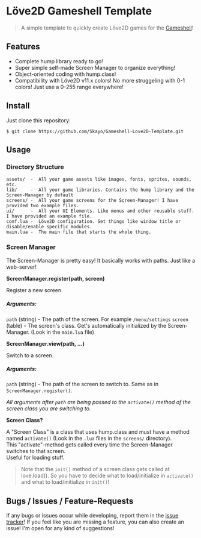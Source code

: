 # Löve2D Gameshell Template

> A simple template to quickly create Löve2D games for the [Gameshell](https://clockworkpi.com/)!

## Features

- Complete hump library ready to go!
- Super simple self-made Screen Manager to organize everything!
- Object-oriented coding with hump.class!
- Compatibility with Löve2D v11.x colors! No more struggeling with 0-1 colors! Just use a 0-255 range everywhere!

## Install

Just clone this repository:
```
$ git clone https://github.com/Skayo/Gameshell-Love2D-Template.git
```

## Usage

### Directory Structure

```
assets/  -  All your game assets like images, fonts, sprites, sounds, etc.
lib/     -  All your game libraries. Contains the hump library and the Screen-Manager by default
screens/ -  All your game screens for the Screen-Manager! I have provided two example files.
ui/      -  All your UI Elements. Like menus and other reusable stuff. I have provided an example file.
conf.lua -  Löve2D configuration. Set things like window title or disable/enable specific modules.
main.lua -  The main file that starts the whole thing.
```

### Screen Manager

The Screen-Manager is pretty easy! It basically works with paths. Just like a web-server!

**ScreenManager.register(path, screen)**

Register a new screen.

##### Arguments:

``path`` (string) - The path of the screen. For example ``/menu/settings``
``screen`` (table) - The screen's class. Get's automatically initialized by the Screen-Manager. (Look in the ``main.lua`` file)

**ScreenManager.view(path, ...)**

Switch to a screen.

##### Arguments:

``path`` (string) - The path of the screen to switch to. Same as in ``ScreenManager.register()``.

*All arguments after ``path`` are being passed to the ``activate()`` method of the screen class you are switching to.*

**Screen Class?**

A "Screen Class" is a class that uses hump.class and must have a method named ``activate()`` (Look in the ``.lua`` files in the ``screens/`` directory).  
This "activate"-method gets called every time the Screen-Manager switches to that screen.  
Useful for loading stuff.  
  
> Note that the ``init()`` method of a screen class gets called at love.load(). So you have to decide what to load/initialize in ``activate()`` and what to load/initialize in ``init()``!


## Bugs / Issues / Feature-Requests

If any bugs or issues occur while developing, report them in the [issue tracker](https://github.com/Skayo/Gameshell-Love2D-Template/issues)!
If you feel like you are missing a feature, you can also create an issue! I'm open for any kind of suggestions!
